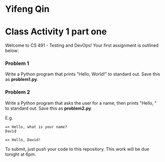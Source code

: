 # Yifeng Qin

# Class Activity 1 part one

Welcome to CS 491 - Testing and DevOps! Your first assignment is outlined below:

### Problem 1

Write a Python program that prints "Hello, World!" to standard out. Save this as **problem1.py**.

### Problem 2

Write a Python program that asks the user for a name, then prints "Hello, <name>" to standard out. Save this as **problem2.py**.

E.g.

```
=> Hello, what is your name?
David

=> Hello, David!
```

To submit, just push your code to this repository. This work will be due tonight at 6pm.

